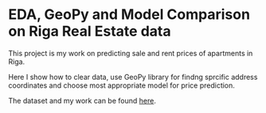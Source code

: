 # EDA, GeoPy and Model Comparison on Riga Real Estate data

This project is my work on predicting sale and rent prices of apartments in Riga.

Here I show how to clear data, use GeoPy library for findng sprcific address coordinates and choose most appropriate model for price prediction.

The dataset and my work can be found [here](https://www.kaggle.com/trolukovich/riga-real-estate-dataset).
